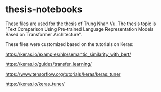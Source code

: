 # thesis-notebooks
These files are used for the thesis of Trung Nhan Vu. The thesis topic is "Text Comparison Using Pre-trained Language Representation Models 
Based on Transformer Architecture".

These files were customized based on the tutorials on Keras:

https://keras.io/examples/nlp/semantic_similarity_with_bert/

https://keras.io/guides/transfer_learning/

https://www.tensorflow.org/tutorials/keras/keras_tuner

https://keras.io/keras_tuner/
